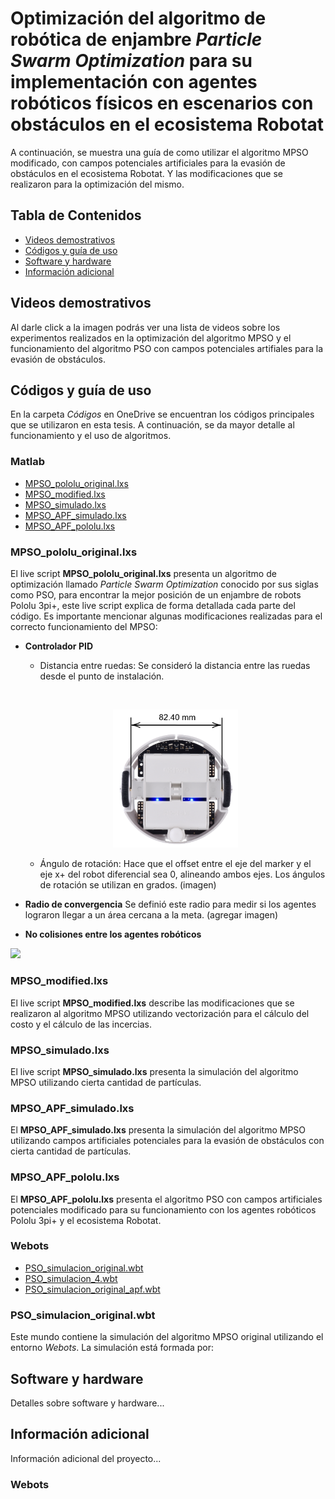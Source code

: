 # Optimización del algoritmo de robótica de enjambre *Particle Swarm Optimization* para su implementación con agentes robóticos físicos en escenarios con obstáculos en el ecosistema Robotat 
A continuación, se muestra una guía de como utilizar el algoritmo MPSO modificado, con campos potenciales artificiales para la evasión de obstáculos en el ecosistema Robotat. Y las modificaciones que se realizaron para la optimización del mismo.

## Tabla de Contenidos
- [Videos demostrativos](#videos-demostrativos)
- [Códigos y guía de uso](#códigos_y_guía_de_uso)
- [Software y hardware](#software-y-hardware)
- [Información adicional](#información-adicional)

## Videos demostrativos
Al darle click a la imagen podrás ver una lista de videos sobre los experimentos realizados en la optimización del algoritmo MPSO y el funcionamiento del algoritmo PSO con campos potenciales artifiales para la evasión de obstáculos.

## Códigos y guía de uso
En la carpeta *Códigos* en OneDrive se encuentran los códigos principales que se utilizaron en esta tesis. A continuación, se da mayor detalle al funcionamiento y el uso de algoritmos.

### Matlab
- [MPSO_pololu_original.lxs](#MPSO_pololu_original.lxs)
- [MPSO_modified.lxs](#MPSO_modified.lxs)
- [MPSO_simulado.lxs](#MPSO_simulado.lxs)
- [MPSO_APF_simulado.lxs](#MPSO_APF_simulado.lxs)
- [MPSO_APF_pololu.lxs](#MPSO_APF_pololu.lxs)

### MPSO_pololu_original.lxs
El live script **MPSO_pololu_original.lxs** presenta un algoritmo de optimización llamado _Particle Swarm Optimization_ conocido por sus siglas como PSO, para encontrar la mejor posición de un enjambre de robots Pololu 3pi+, este live script explica de forma detallada cada parte del código. Es importante mencionar algunas modificaciones realizadas para el correcto funcionamiento del MPSO:

- **Controlador PID**
    - Distancia entre ruedas: Se consideró la distancia entre las ruedas desde el punto de instalación.

    <br><div align="center">
        <img src="Figuras/pololu_wheel.png" alt="Distancia entre ruedas Pololu 3pi+" width="200"><br>
    </div>

    - Ángulo de rotación: Hace que el offset entre el eje del marker y el eje x+ del robot diferencial sea 0, alineando ambos ejes. Los ángulos de rotación se utilizan en grados.
    (imagen)
- **Radio de convergencia**
    Se definió este radio para medir si los agentes lograron llegar a un área cercana a la meta. 
    (agregar imagen)

- **No colisiones entre los agentes robóticos**

<img src="Figuras/schaffer_4.gif" width="800" height="auto">


### MPSO_modified.lxs
El live script **MPSO_modified.lxs** describe las modificaciones que se realizaron al algoritmo MPSO utilizando vectorización para el cálculo del costo y el cálculo de las incercias.

### MPSO_simulado.lxs
El live script **MPSO_simulado.lxs** presenta la simulación del algoritmo MPSO utilizando cierta cantidad de partículas. 

### MPSO_APF_simulado.lxs
El **MPSO_APF_simulado.lxs** presenta la simulación del algoritmo MPSO utilizando campos artificiales potenciales para la evasión de obstáculos con cierta cantidad de partículas.

### MPSO_APF_pololu.lxs
El **MPSO_APF_pololu.lxs** presenta el algoritmo PSO con campos artificiales potenciales modificado para su funcionamiento con los agentes robóticos Pololu 3pi+ y el ecosistema Robotat.

### Webots 
- [PSO_simulacion_original.wbt](#PSO_simulacion_original.wbt)
- [PSO_simulacion_4.wbt](#PSO_simulacion_4.wbt)
- [PSO_simulacion_original_apf.wbt](#PSO_simulacion_original_apf.wbt)

### PSO_simulacion_original.wbt 
Este mundo contiene la simulación del algoritmo MPSO original utilizando el entorno _Webots_. La simulación está formada por:

## Software y hardware
Detalles sobre software y hardware...

## Información adicional
Información adicional del proyecto...

### Webots 

